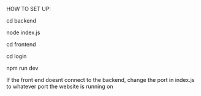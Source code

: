 HOW TO SET UP:

cd backend

node index.js



cd frontend

cd login

npm run dev 




If the front end doesnt connect to the backend, change the port in index.js to whatever port the website is running on
